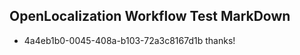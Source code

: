 ## OpenLocalization Workflow Test MarkDown
* 4a4eb1b0-0045-408a-b103-72a3c8167d1b thanks!

<!--HONumber=Sep16_HO1-->


